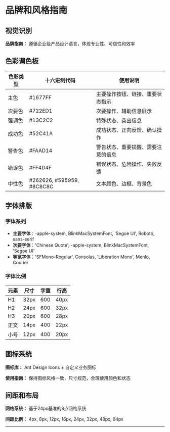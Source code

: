 # 品牌和风格指南

## 视觉识别

**品牌指南：** 遵循企业级产品设计语言，体现专业性、可信性和效率

## 色彩调色板

| 色彩类型 | 十六进制代码 | 使用说明 |
|----------|--------------|----------|
| 主色 | #1677FF | 主要操作按钮、链接、重要状态指示 |
| 次要色 | #722ED1 | 次要操作、辅助信息展示 |
| 强调色 | #13C2C2 | 特殊状态、突出信息 |
| 成功色 | #52C41A | 成功状态、正向反馈、确认操作 |
| 警告色 | #FAAD14 | 警告状态、重要提醒、需要注意的信息 |
| 错误色 | #FF4D4F | 错误状态、危险操作、失败反馈 |
| 中性色 | #262626, #595959, #8C8C8C | 文本颜色、边框、背景色 |

## 字体排版

### 字体系列
- **主要字体**：-apple-system, BlinkMacSystemFont, 'Segoe UI', Roboto, sans-serif
- **次要字体**：'Chinese Quote', -apple-system, BlinkMacSystemFont, 'Segoe UI'
- **等宽字体**：'SFMono-Regular', Consolas, 'Liberation Mono', Menlo, Courier

### 字体比例

| 元素 | 尺寸 | 字重 | 行高 |
|------|------|------|------|
| H1 | 32px | 600 | 40px |
| H2 | 24px | 600 | 32px |
| H3 | 20px | 600 | 28px |
| 正文 | 14px | 400 | 22px |
| 小号 | 12px | 400 | 20px |

## 图标系统

**图标库：** Ant Design Icons + 自定义业务图标

**使用指南：** 保持图标风格一致，尺寸规范，合理使用颜色和状态

## 间距和布局

**网格系统：** 基于24px基准的8点网格系统

**间距比例：** 4px, 8px, 12px, 16px, 24px, 32px, 48px, 64px

---
